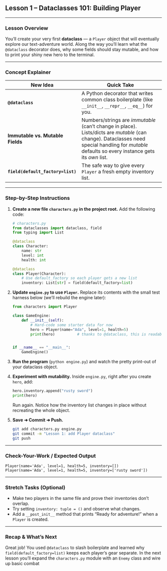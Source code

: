 ## Lesson 1 – Dataclasses 101: Building **Player**

---

### Lesson Overview

You’ll create your very first **dataclass** — a `Player` object that will eventually explore our text-adventure world. Along the way you’ll learn what the `@dataclass` decorator does, why some fields should stay mutable, and how to print your shiny new hero to the terminal.

---

### Concept Explainer

| New Idea                          | Quick Take                                                                                                                                                                                       |
| --------------------------------- | ------------------------------------------------------------------------------------------------------------------------------------------------------------------------------------------------ |
| **`@dataclass`**                  | A Python decorator that writes common class boilerplate (like `__init__`, `__repr__`, `__eq__`) for you.                                                                                         |
| **Immutable vs. Mutable Fields**  | Numbers/strings are *immutable* (can’t change in place). Lists/dicts are *mutable* (can change). Dataclasses need special handling for *mutable* defaults so every instance gets its *own* list. |
| **`field(default_factory=list)`** | The safe way to give every `Player` a fresh empty inventory list.                                                                                                                                |

---

### Step-by-Step Instructions

1. **Create a new file `characters.py` in the project root.**
   Add the following code:

   ```python
   # characters.py
   from dataclasses import dataclass, field
   from typing import List

   @dataclass
   class Character:
       name: str
       level: int
       health: int

   @dataclass
   class Player(Character):
       # Use default_factory so each player gets a new list
       inventory: List[str] = field(default_factory=list)
   ```

2. **Update `engine.py` to use `Player`.**
   Replace its contents with the small test harness below (we’ll rebuild the engine later):

   ```python
   from characters import Player

   class GameEngine:
       def __init__(self):
           # Hard-code some starter data for now
           hero = Player(name="Ada", level=1, health=5)
           print(hero)          # thanks to @dataclass, this is readable


   if __name__ == "__main__":
       GameEngine()
   ```

3. **Run the program** (`python engine.py`) and watch the pretty print-out of your dataclass object.

4. **Experiment with mutability.**
   Inside `engine.py`, right after you create `hero`, add:

   ```python
   hero.inventory.append("rusty sword")
   print(hero)
   ```

   Run again. Notice how the inventory list changes in place without recreating the whole object.

5. **Save ➜ Commit ➜ Push.**

   ```bash
   git add characters.py engine.py
   git commit -m "Lesson 1: add Player dataclass"
   git push
   ```

---

### Check-Your-Work / Expected Output

```text
Player(name='Ada', level=1, health=5, inventory=[])
Player(name='Ada', level=1, health=5, inventory=['rusty sword'])
```

---

### Stretch Tasks (Optional)

* Make two players in the same file and prove their inventories don’t overlap.
* Try setting `inventory: tuple = ()` and observe what changes.
* Add a `__post_init__` method that prints “Ready for adventure!” when a `Player` is created.

---

### Recap & What’s Next

Great job! You used `@dataclass` to slash boilerplate and learned why `field(default_factory=list)` keeps each player’s gear separate. In the next lesson you’ll expand the `characters.py` module with an `Enemy` class and wire up basic combat